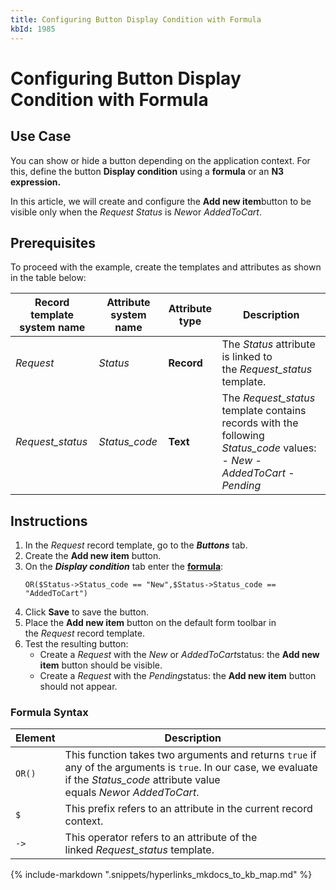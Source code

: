 ```yaml
---
title: Configuring Button Display Condition with Formula
kbId: 1985
---
```



# Configuring Button Display Condition with Formula

## Use Case

You can show or hide a button depending on the application context. For this, define the button **Display condition** using a **formula** or an **N3 expression.**

In this article, we will create and configure the **Add new item**button to be visible only when the *Request* *Status* is *New*or *AddedToCart*.

## Prerequisites

To proceed with the example, create the templates and attributes as shown in the table below:

| **Record template system name** | **Attribute system name** | **Attribute type** | **Description** |
| --- | --- | --- | --- |
| *Request* | *Status* | **Record** | The *Status* attribute is linked to the *Request\_status* template. |
| *Request\_status* | *Status\_code* | **Text** | The *Request\_status* template contains records with the following *Status\_code* values:   - *New* - *AddedToCart* - *Pending* |

## Instructions

1. In the *Request* record template, go to the ***Buttons*** tab.
2. Create the **Add new item** button.
3. On the ***Display condition*** tab enter the [**formula**](#mcetoc_1gtntho192):
   ```
   OR($Status->Status_code == "New",$Status->Status_code == "AddedToCart")
   ```
4. Click **Save** to save the button.
5. Place the **Add new item** button on the default form toolbar in the *Request* record template.
6. Test the resulting button:
   - Create a *Request* with the *New* or *AddedToCart*status: the **Add new item** button should be visible.
   - Create a *Request* with the *Pending*status: the **Add new item** button should not appear.

### Formula Syntax

| Element | Description |
| --- | --- |
| `OR()` | This function takes two arguments and returns `true` if any of the arguments is `true`. In our case, we evaluate if the *Status\_code* attribute value equals *New*or *AddedToCart*. |
| `$` | This prefix refers to an attribute in the current record context. |
| `->` | This operator refers to an attribute of the linked *Request\_status* template. |

{% include-markdown ".snippets/hyperlinks_mkdocs_to_kb_map.md" %}
